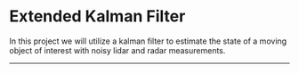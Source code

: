 # Extended Kalman Filter

In this project we will utilize a kalman filter to estimate the state of a moving object of interest with noisy lidar and radar measurements.

---
